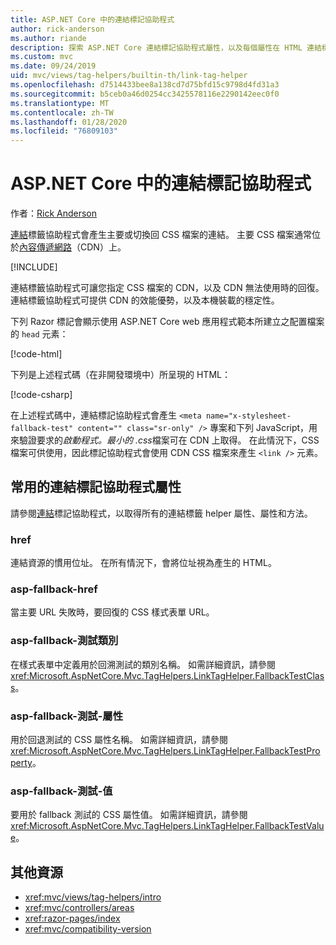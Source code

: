 ```yaml
---
title: ASP.NET Core 中的連結標記協助程式
author: rick-anderson
ms.author: riande
description: 探索 ASP.NET Core 連結標記協助程式屬性，以及每個屬性在 HTML 連結標記的擴充行為中所扮演的角色。
ms.custom: mvc
ms.date: 09/24/2019
uid: mvc/views/tag-helpers/builtin-th/link-tag-helper
ms.openlocfilehash: d7514433bee8a138cd7d75bfd15c9798d4fd31a3
ms.sourcegitcommit: b5ceb0a46d0254cc3425578116e2290142eec0f0
ms.translationtype: MT
ms.contentlocale: zh-TW
ms.lasthandoff: 01/28/2020
ms.locfileid: "76809103"
---
```

# <a name="link-tag-helper-in-aspnet-core"></a>ASP.NET Core 中的連結標記協助程式

作者：[Rick Anderson](https://twitter.com/RickAndMSFT)

[連結](xref:Microsoft.AspNetCore.Mvc.TagHelpers.LinkTagHelper)標籤協助程式會產生主要或切換回 CSS 檔案的連結。 主要 CSS 檔案通常位於[內容傳遞網路](/office365/enterprise/content-delivery-networks#what-exactly-is-a-cdn)（CDN）上。

[!INCLUDE[](~/includes/cdn.md)]

連結標籤協助程式可讓您指定 CSS 檔案的 CDN，以及 CDN 無法使用時的回復。 連結標籤協助程式可提供 CDN 的效能優勢，以及本機裝載的穩定性。

下列 Razor 標記會顯示使用 ASP.NET Core web 應用程式範本所建立之配置檔案的 `head` 元素：

[!code-html[](link-tag-helper/sample/_Layout.cshtml?name=snippet)]

下列是上述程式碼（在非開發環境中）所呈現的 HTML：

[!code-csharp[](link-tag-helper/sample/HtmlPage1.html)]

在上述程式碼中，連結標記協助程式會產生 `<meta name="x-stylesheet-fallback-test" content="" class="sr-only" />` 專案和下列 JavaScript，用來驗證要求的*啟動程式。最小的 .css*檔案可在 CDN 上取得。 在此情況下，CSS 檔案可供使用，因此標記協助程式會使用 CDN CSS 檔案來產生 `<link />` 元素。

## <a name="commonly-used-link-tag-helper-attributes"></a>常用的連結標記協助程式屬性

請參閱[連結](xref:Microsoft.AspNetCore.Mvc.TagHelpers.LinkTagHelper)標記協助程式，以取得所有的連結標籤 helper 屬性、屬性和方法。

### <a name="href"></a>href

連結資源的慣用位址。 在所有情況下，會將位址視為產生的 HTML。

### <a name="asp-fallback-href"></a>asp-fallback-href

當主要 URL 失敗時，要回復的 CSS 樣式表單 URL。

### <a name="asp-fallback-test-class"></a>asp-fallback-測試類別

在樣式表單中定義用於回溯測試的類別名稱。 如需詳細資訊，請參閱<xref:Microsoft.AspNetCore.Mvc.TagHelpers.LinkTagHelper.FallbackTestClass>。

### <a name="asp-fallback-test-property"></a>asp-fallback-測試-屬性

用於回退測試的 CSS 屬性名稱。 如需詳細資訊，請參閱<xref:Microsoft.AspNetCore.Mvc.TagHelpers.LinkTagHelper.FallbackTestProperty>。

### <a name="asp-fallback-test-value"></a>asp-fallback-測試-值

要用於 fallback 測試的 CSS 屬性值。 如需詳細資訊，請參閱<xref:Microsoft.AspNetCore.Mvc.TagHelpers.LinkTagHelper.FallbackTestValue>。

## <a name="additional-resources"></a>其他資源

* <xref:mvc/views/tag-helpers/intro>
* <xref:mvc/controllers/areas>
* <xref:razor-pages/index>
* <xref:mvc/compatibility-version>
